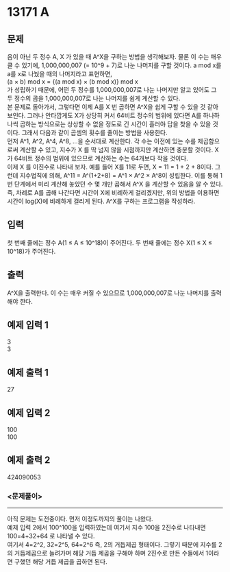 # 13171 A

## 문제
음이 아닌 두 정수 A, X 가 있을 때 A^X을 구하는 방법을 생각해보자. 물론 이 수는 매우 클 수 있기에, 1,000,000,007 (= 10^9 + 7)로 나눈 나머지를 구할 것이다. a mod x를 a를 x로 나눴을 때의 나머지라고 표현하면,  
(a × b) mod x = {(a mod x) × (b mod x)} mod x  
가 성립하기 때문에, 어떤 두 정수를 1,000,000,007로 나눈 나머지만 알고 있어도 그 두 정수의 곱을 1,000,000,007로 나눈 나머지를 쉽게 계산할 수 있다.  
본 문제로 돌아가서, 그렇다면 이제 A를 X 번 곱하면 A^X을 쉽게 구할 수 있을 것 같아 보인다. 그러나 안타깝게도 X가 상당히 커서 64비트 정수의 범위에 있다면 A를 하나하나씩 곱하는 방식으로는 상상할 수 없을 정도로 긴 시간이 흘러야 답을 찾을 수 있을 것이다. 그래서 다음과 같이 곱셈의 횟수를 줄이는 방법을 사용한다.  
먼저 A^1, A^2, A^4, A^8, ...을 순서대로 계산한다. 각 수는 이전에 있는 수를 제곱함으로써 계산할 수 있고, 지수가 X 를 딱 넘지 않을 시점까지만 계산하면 충분할 것이다. X가 64비트 정수의 범위에 있으므로 계산하는 수는 64개보다 작을 것이다.  
이제 X 를 이진수로 나타내 보자. 예를 들어 X를 11로 두면, X = 11 = 1 + 2 + 8이다. 그런데 지수법칙에 의해, A^11 = A^(1+2+8) = A^1 × A^2 × A^8이 성립한다. 이를 통해 1번 단계에서 미리 계산해 놓았던 수 몇 개만 곱해서 A^X 을 계산할 수 있음을 알 수 있다.  
즉, 차례로 A를 곱해 나간다면 시간이 X에 비례하게 걸리겠지만, 위의 방법을 이용하면 시간이 log(X)에 비례하게 걸리게 된다. A^X를 구하는 프로그램을 작성하라.

## 입력
첫 번째 줄에는 정수 A(1 ≤ A ≤ 10^18)이 주어진다.
두 번째 줄에는 정수 X(1 ≤ X ≤ 10^18)가 주어진다.

## 출력
A^X을 출력한다. 이 수는 매우 커질 수 있으므로 1,000,000,007로 나눈 나머지를 출력해야 한다.

## 예제 입력 1
3  
3

## 예제 출력 1
27

## 예제 입력 2
100  
100

## 예제 출력 2
424090053

### <문제풀이>
- - -
아직 문제는 도전중이다. 먼저 이정도까지의 풀이는 나왔다.  
예제 입력 2에서 100^100을 입력하였는데 여기서 지수 100을 2진수로 나타내면 100=4+32+64 로 나타낼 수 있다.  
여기서 4=2^2, 32=2^5, 64=2^6 즉, 2의 거듭제곱 형태이다. 그렇기 때문에 지수를 2의 거듭제곱으로 늘려가며 해당 거듭 제곱을 구해야 하며 2진수로 만든 수들에서 1이라면 구했던 해당 거듭 제곱을 곱하면 된다.
